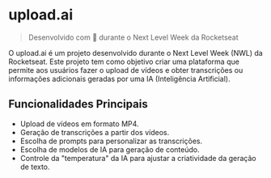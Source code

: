 # upload.ai

> Desenvolvido com 💜 durante o Next Level Week da Rocketseat

O upload.ai é um projeto desenvolvido durante o Next Level Week (NWL) da Rocketseat. Este projeto tem como objetivo criar uma plataforma que permite aos usuários fazer o upload de vídeos e obter transcrições ou informações adicionais geradas por uma IA (Inteligência Artificial).

## Funcionalidades Principais

- Upload de vídeos em formato MP4.
- Geração de transcrições a partir dos vídeos.
- Escolha de prompts para personalizar as transcrições.
- Escolha de modelos de IA para geração de conteúdo.
- Controle da "temperatura" da IA para ajustar a criatividade da geração de texto.
